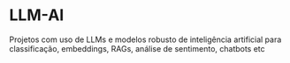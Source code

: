 # LLM-AI
Projetos com uso de LLMs e modelos robusto de inteligência artificial para classificação, embeddings, RAGs, análise de sentimento, chatbots etc
